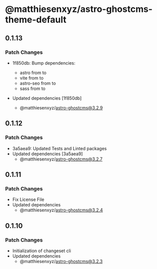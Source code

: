 # @matthiesenxyz/astro-ghostcms-theme-default

## 0.1.13

### Patch Changes

- 1f850db: Bump dependencies:

  - astro from to
  - vite from to
  - astro-seo from to
  - sass from to

- Updated dependencies [1f850db]
  - @matthiesenxyz/astro-ghostcms@3.2.9

## 0.1.12

### Patch Changes

- 3a5aea9: Updated Tests and Linted packages
- Updated dependencies [3a5aea9]
  - @matthiesenxyz/astro-ghostcms@3.2.7

## 0.1.11

### Patch Changes

- Fix License File
- Updated dependencies
  - @matthiesenxyz/astro-ghostcms@3.2.4

## 0.1.10

### Patch Changes

- Initialization of changeset cli
- Updated dependencies
  - @matthiesenxyz/astro-ghostcms@3.2.3
